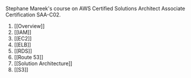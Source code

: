 Stephane Mareek's course on AWS Certified Solutions Architect Associate Certification SAA-C02.
1.  [[Overview]]
2.  [[IAM]]
3.  [[EC2]]
4.  [[ELB]]
5.  [[RDS]]
6.  [[Route 53]]
7.  [[Solution Architecture]]
8.  [[S3]]
